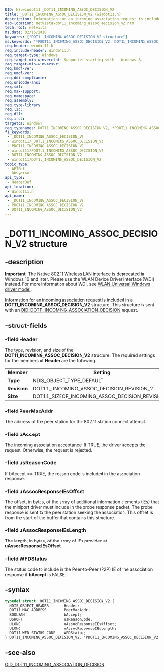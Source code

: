 ```yaml
---
UID: NS:windot11._DOT11_INCOMING_ASSOC_DECISION_V2
title: _DOT11_INCOMING_ASSOC_DECISION_V2 (windot11.h)
description: Information for an incoming association request is included in a DOT11_INCOMING_ASSOC_DECISION_V2 structure. This structure is sent with an OID_DOT11_INCOMING_ASSOCIATION_DECISION request.
old-location: netvista\dot11_incoming_assoc_decision_v2.htm
tech.root: netvista
ms.date: 02/16/2018
keywords: ["DOT11_INCOMING_ASSOC_DECISION_V2 structure"]
ms.keywords: "*PDOT11_INCOMING_ASSOC_DECISION_V2, DOT11_INCOMING_ASSOC_DECISION_V2, DOT11_INCOMING_ASSOC_DECISION_V2 structure [Network Drivers Starting with Windows Vista], PDOT11_INCOMING_ASSOC_DECISION_V2, PDOT11_INCOMING_ASSOC_DECISION_V2 structure pointer [Network Drivers Starting with Windows Vista], _DOT11_INCOMING_ASSOC_DECISION_V2, netvista.dot11_incoming_assoc_decision_v2, windot11/DOT11_INCOMING_ASSOC_DECISION_V2, windot11/PDOT11_INCOMING_ASSOC_DECISION_V2"
req.header: windot11.h
req.include-header: Windot11.h
req.target-type: Windows
req.target-min-winverclnt: Supported starting with   Windows 8.
req.target-min-winversvr: 
req.kmdf-ver: 
req.umdf-ver: 
req.ddi-compliance: 
req.unicode-ansi: 
req.idl: 
req.max-support: 
req.namespace: 
req.assembly: 
req.type-library: 
req.lib: 
req.dll: 
req.irql: 
targetos: Windows
req.typenames: DOT11_INCOMING_ASSOC_DECISION_V2, *PDOT11_INCOMING_ASSOC_DECISION_V2
f1_keywords:
 - _DOT11_INCOMING_ASSOC_DECISION_V2
 - windot11/_DOT11_INCOMING_ASSOC_DECISION_V2
 - PDOT11_INCOMING_ASSOC_DECISION_V2
 - windot11/PDOT11_INCOMING_ASSOC_DECISION_V2
 - DOT11_INCOMING_ASSOC_DECISION_V2
 - windot11/DOT11_INCOMING_ASSOC_DECISION_V2
topic_type:
 - APIRef
 - kbSyntax
api_type:
 - HeaderDef
api_location:
 - Windot11.h
api_name:
 - _DOT11_INCOMING_ASSOC_DECISION_V2
 - PDOT11_INCOMING_ASSOC_DECISION_V2
 - DOT11_INCOMING_ASSOC_DECISION_V2
---
```


# _DOT11_INCOMING_ASSOC_DECISION_V2 structure


## -description

<div class="alert"><b>Important</b>  The <a href="/previous-versions/windows/hardware/wireless/ff560689(v=vs.85)">Native 802.11 Wireless LAN</a> interface is deprecated in Windows 10 and later. Please use the WLAN Device Driver Interface (WDI) instead. For more information about WDI, see <a href="/windows-hardware/drivers/network/wifi-universal-driver-model">WLAN Universal Windows driver model</a>.</div><div> </div>Information for an incoming association request is included in a <b>DOT11_INCOMING_ASSOC_DECISION_V2</b> structure. This structure is sent with an <a href="/windows-hardware/drivers/ddi/windot11/ns-windot11-_dot11_incoming_assoc_decision_v2">OID_DOT11_INCOMING_ASSOCIATION_DECISION</a> request.

## -struct-fields

### -field Header

The type, revision, and size of the <b>DOT11_INCOMING_ASSOC_DECISION_V2</b> structure. The required settings for the members of <b>Header</b> are the following.

<table>
<tr>
<th>Member</th>
<th>Setting</th>
</tr>
<tr>
<td><b>Type</b></td>
<td>NDIS_OBJECT_TYPE_DEFAULT</td>
</tr>
<tr>
<td><b>Revision</b></td>
<td>DOT11_ INCOMING_ASSOC_DECISION_REVISION_2</td>
</tr>
<tr>
<td><b>Size</b></td>
<td>DOT11_SIZEOF_INCOMING_ASSOC_DECISION_REVISION_2</td>
</tr>
</table>

### -field PeerMacAddr

The address of the peer station for the 802.11 station connect attempt.

### -field bAccept

The incoming association acceptance. If TRUE, the driver accepts the request. Otherwise, the request is rejected.

### -field usReasonCode

If bAccept == TRUE, the reason code is included in the association response.

### -field uAssocResponseIEsOffset

The offset, in bytes,  of the array of additional information elements (IEs) that the miniport driver must include in the probe response packet. The probe response is sent to the peer station seeking the association. This offset is from the start of the buffer that contains this structure.

### -field uAssocResponseIEsLength

The length, in bytes, of the array of IEs provided at <b>uAssocResponseIEsOffset</b>.

### -field WFDStatus

The status code to include in the Peer-to-Peer (P2P) IE of the association response if <b>bAccept</b> is FALSE.

## -syntax

```cpp
typedef struct _DOT11_INCOMING_ASSOC_DECISION_V2 {
  NDIS_OBJECT_HEADER       Header;
  DOT11_MAC_ADDRESS        PeerMacAddr;
  BOOLEAN                  bAccept;
  USHORT                   usReasonCode;
  ULONG                    uAssocResponseIEsOffset;
  ULONG                    uAssocResponseIEsLength;
  DOT11_WFD_STATUS_CODE    WFDStatus;
} DOT11_INCOMING_ASSOC_DECISION_V2, *PDOT11_INCOMING_ASSOC_DECISION_V2;
```

## -see-also

<a href="/windows-hardware/drivers/ddi/windot11/ns-windot11-_dot11_incoming_assoc_decision_v2">OID_DOT11_INCOMING_ASSOCIATION_DECISION</a>

